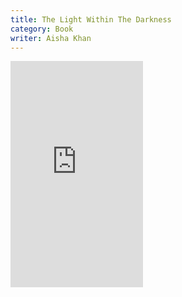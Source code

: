 ```yaml
---
title: The Light Within The Darkness
category: Book
writer: Aisha Khan
---
```

<iframe type="text/html" width="212" height="362" frameborder="0" allowfullscreen style="max-width:100%" src="https://read.amazon.com/kp/card?asin=B093RZS55X&preview=newtab&linkCode=kpe&ref_=cm_sw_r_kb_dp_VCD6TY9TM49EHRP308E5&hideShare=true" ></iframe>